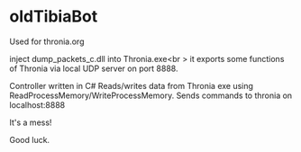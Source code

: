 # oldTibiaBot
Used for thronia.org

inject dump_packets_c.dll into Thronia.exe<br \>
it exports some functions of Thronia via local UDP server on port 8888.

Controller written in C#
Reads/writes data from Thronia exe using ReadProcessMemory/WriteProcessMemory.
Sends commands to thronia on localhost:8888


It's a mess!

Good luck.
